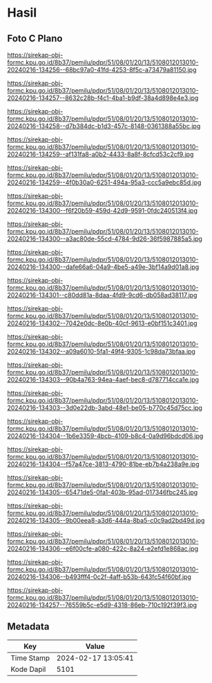# Hasil

## Foto C Plano

https://sirekap-obj-formc.kpu.go.id/8b37/pemilu/pdpr/51/08/01/20/13/5108012013010-20240216-134256--68bc97a0-41fd-4253-8f5c-a73479a81150.jpg

https://sirekap-obj-formc.kpu.go.id/8b37/pemilu/pdpr/51/08/01/20/13/5108012013010-20240216-134257--8632c28b-f4c1-4ba1-b9df-38a4d898e4e3.jpg

https://sirekap-obj-formc.kpu.go.id/8b37/pemilu/pdpr/51/08/01/20/13/5108012013010-20240216-134258--d7b384dc-b1d3-457c-8148-0361388a55bc.jpg

https://sirekap-obj-formc.kpu.go.id/8b37/pemilu/pdpr/51/08/01/20/13/5108012013010-20240216-134259--af131fa8-a0b2-4433-8a8f-8cfcd53c2cf9.jpg

https://sirekap-obj-formc.kpu.go.id/8b37/pemilu/pdpr/51/08/01/20/13/5108012013010-20240216-134259--4f0b30a0-6251-494a-95a3-ccc5a9ebc85d.jpg

https://sirekap-obj-formc.kpu.go.id/8b37/pemilu/pdpr/51/08/01/20/13/5108012013010-20240216-134300--f6f20b59-459d-42d9-9591-0fdc240513f4.jpg

https://sirekap-obj-formc.kpu.go.id/8b37/pemilu/pdpr/51/08/01/20/13/5108012013010-20240216-134300--a3ac80de-55cd-4784-9d26-36f5987885a5.jpg

https://sirekap-obj-formc.kpu.go.id/8b37/pemilu/pdpr/51/08/01/20/13/5108012013010-20240216-134300--dafe66a6-04a9-4be5-a49e-3bf14a9d01a8.jpg

https://sirekap-obj-formc.kpu.go.id/8b37/pemilu/pdpr/51/08/01/20/13/5108012013010-20240216-134301--c80dd81a-8daa-4fd9-9cd6-db058ad38117.jpg

https://sirekap-obj-formc.kpu.go.id/8b37/pemilu/pdpr/51/08/01/20/13/5108012013010-20240216-134302--7042e0dc-8e0b-40cf-9613-e0bf151c3401.jpg

https://sirekap-obj-formc.kpu.go.id/8b37/pemilu/pdpr/51/08/01/20/13/5108012013010-20240216-134302--a09a6010-5fa1-49f4-9305-1c98da73bfaa.jpg

https://sirekap-obj-formc.kpu.go.id/8b37/pemilu/pdpr/51/08/01/20/13/5108012013010-20240216-134303--90b4a763-94ea-4aef-bec8-d787714cca1e.jpg

https://sirekap-obj-formc.kpu.go.id/8b37/pemilu/pdpr/51/08/01/20/13/5108012013010-20240216-134303--3d0e22db-3abd-48e1-be05-b770c45d75cc.jpg

https://sirekap-obj-formc.kpu.go.id/8b37/pemilu/pdpr/51/08/01/20/13/5108012013010-20240216-134304--1b6e3359-4bcb-4109-b8c4-0a9d96bdcd06.jpg

https://sirekap-obj-formc.kpu.go.id/8b37/pemilu/pdpr/51/08/01/20/13/5108012013010-20240216-134304--f57a47ce-3813-4790-81be-eb7b4a238a9e.jpg

https://sirekap-obj-formc.kpu.go.id/8b37/pemilu/pdpr/51/08/01/20/13/5108012013010-20240216-134305--65471de5-0fa1-403b-95ad-017346fbc245.jpg

https://sirekap-obj-formc.kpu.go.id/8b37/pemilu/pdpr/51/08/01/20/13/5108012013010-20240216-134305--9b00eea8-a3d6-444a-8ba5-c0c9ad2bd49d.jpg

https://sirekap-obj-formc.kpu.go.id/8b37/pemilu/pdpr/51/08/01/20/13/5108012013010-20240216-134306--e6f00cfe-a080-422c-8a24-e2efd1e868ac.jpg

https://sirekap-obj-formc.kpu.go.id/8b37/pemilu/pdpr/51/08/01/20/13/5108012013010-20240216-134306--b493fff4-0c2f-4aff-b53b-643fc54f60bf.jpg

https://sirekap-obj-formc.kpu.go.id/8b37/pemilu/pdpr/51/08/01/20/13/5108012013010-20240216-134257--76559b5c-e5d9-4318-86eb-710c192f39f3.jpg


## Metadata

| Key        | Value               |
| ---------- | ------------------- |
| Time Stamp | 2024-02-17 13:05:41 |
| Kode Dapil | 5101                |



